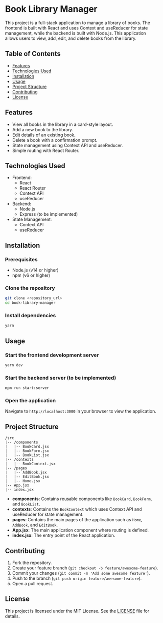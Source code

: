 # Book Library Manager

This project is a full-stack application to manage a library of books. The frontend is built with React and uses Context and useReducer for state management, while the backend is built with Node.js. This application allows users to view, add, edit, and delete books from the library.

## Table of Contents

- [Features](#features)
- [Technologies Used](#technologies-used)
- [Installation](#installation)
- [Usage](#usage)
- [Project Structure](#project-structure)
- [Contributing](#contributing)
- [License](#license)

## Features

- View all books in the library in a card-style layout.
- Add a new book to the library.
- Edit details of an existing book.
- Delete a book with a confirmation prompt.
- State management using Context API and useReducer.
- Simple routing with React Router.

## Technologies Used

- Frontend:
  - React
  - React Router
  - Context API
  - useReducer
- Backend:
  - Node.js
  - Express (to be implemented)
- State Management:
  - Context API
  - useReducer

## Installation

### Prerequisites

- Node.js (v14 or higher)
- npm (v6 or higher)

### Clone the repository

```bash
git clone <repository_url>
cd book-library-manager
```

### Install dependencies

```bash
yarn
```

## Usage

### Start the frontend development server

```bash
yarn dev
```

### Start the backend server (to be implemented)

```bash
npm run start:server
```

### Open the application

Navigate to `http://localhost:3000` in your browser to view the application.

## Project Structure

```
/src
|-- /components
|   |-- BookCard.jsx
|   |-- BookForm.jsx
|   |-- BookList.jsx
|-- /contexts
|   |-- BookContext.jsx
|-- /pages
|   |-- AddBook.jsx
|   |-- EditBook.jsx
|   |-- Home.jsx
|-- App.jsx
|-- index.jsx
```

- **components**: Contains reusable components like `BookCard`, `BookForm`, and `BookList`.
- **contexts**: Contains the `BookContext` which uses Context API and useReducer for state management.
- **pages**: Contains the main pages of the application such as `Home`, `AddBook`, and `EditBook`.
- **App.jsx**: The main application component where routing is defined.
- **index.jsx**: The entry point of the React application.

## Contributing

1. Fork the repository.
2. Create your feature branch (`git checkout -b feature/awesome-feature`).
3. Commit your changes (`git commit -m 'Add some awesome feature'`).
4. Push to the branch (`git push origin feature/awesome-feature`).
5. Open a pull request.

## License

This project is licensed under the MIT License. See the [LICENSE](LICENSE) file for details.
